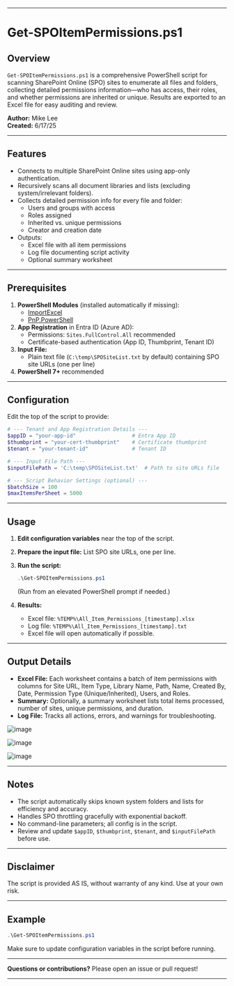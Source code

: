 

---

# Get-SPOItemPermissions.ps1

## Overview

`Get-SPOItemPermissions.ps1` is a comprehensive PowerShell script for scanning SharePoint Online (SPO) sites to enumerate all files and folders, collecting detailed permissions information—who has access, their roles, and whether permissions are inherited or unique. Results are exported to an Excel file for easy auditing and review.

**Author:** Mike Lee  
**Created:** 6/17/25

---

## Features

- Connects to multiple SharePoint Online sites using app-only authentication.
- Recursively scans all document libraries and lists (excluding system/irrelevant folders).
- Collects detailed permission info for every file and folder:
  - Users and groups with access
  - Roles assigned
  - Inherited vs. unique permissions
  - Creator and creation date
- Outputs:
  - Excel file with all item permissions
  - Log file documenting script activity
  - Optional summary worksheet

---

## Prerequisites

1. **PowerShell Modules** (installed automatically if missing):
   - [ImportExcel](https://github.com/dfinke/ImportExcel)
   - [PnP.PowerShell](https://github.com/pnp/powershell)
2. **App Registration** in Entra ID (Azure AD):
   - Permissions: `Sites.FullControl.All` recommended
   - Certificate-based authentication (App ID, Thumbprint, Tenant ID)
3. **Input File:**
   - Plain text file (`C:\temp\SPOSiteList.txt` by default) containing SPO site URLs (one per line)
4. **PowerShell 7+** recommended

---

## Configuration

Edit the top of the script to provide:

```powershell
# --- Tenant and App Registration Details ---
$appID = "your-app-id"                  # Entra App ID
$thumbprint = "your-cert-thumbprint"    # Certificate thumbprint
$tenant = "your-tenant-id"              # Tenant ID

# --- Input File Path ---
$inputFilePath = 'C:\temp\SPOSiteList.txt'  # Path to site URLs file

# --- Script Behavior Settings (optional) ---
$batchSize = 100
$maxItemsPerSheet = 5000
```

---

## Usage

1. **Edit configuration variables** near the top of the script.
2. **Prepare the input file:** List SPO site URLs, one per line.
3. **Run the script:**

   ```powershell
   .\Get-SPOItemPermissions.ps1
   ```

   (Run from an elevated PowerShell prompt if needed.)

4. **Results:**
   - Excel file: `%TEMP%\All_Item_Permissions_[timestamp].xlsx`
   - Log file: `%TEMP%\All_Item_Permissions_[timestamp].txt`
   - Excel file will open automatically if possible.

---

## Output Details

- **Excel File:** Each worksheet contains a batch of item permissions with columns for Site URL, Item Type, Library Name, Path, Name, Created By, Date, Permission Type (Unique/Inherited), Users, and Roles.
- **Summary:** Optionally, a summary worksheet lists total items processed, number of sites, unique permissions, and duration.
- **Log File:** Tracks all actions, errors, and warnings for troubleshooting.

 ![image](https://github.com/user-attachments/assets/9f6b0a64-bb36-45d0-b384-20acbefc9d4a)

 ![image](https://github.com/user-attachments/assets/f7be3d95-cef8-4dbc-a3f7-df0e5331425e)

 ![image](https://github.com/user-attachments/assets/d87b7cdb-7092-4358-8fb3-0f1fee6fda57)


---

## Notes

- The script automatically skips known system folders and lists for efficiency and accuracy.
- Handles SPO throttling gracefully with exponential backoff.
- No command-line parameters; all config is in the script.
- Review and update `$appID`, `$thumbprint`, `$tenant`, and `$inputFilePath` before use.

---

## Disclaimer

The script is provided AS IS, without warranty of any kind. Use at your own risk.

---

## Example

```powershell
.\Get-SPOItemPermissions.ps1
```

Make sure to update configuration variables in the script before running.

---

**Questions or contributions?** Please open an issue or pull request!

---

